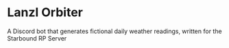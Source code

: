 # Lanzl Orbiter

A Discord bot that generates fictional daily weather readings, written for the Starbound RP Server
